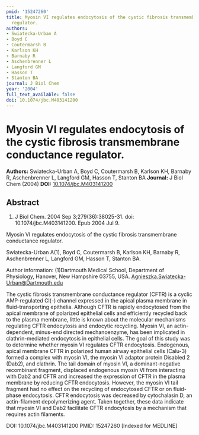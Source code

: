 ```yaml
---
pmid: '15247260'
title: Myosin VI regulates endocytosis of the cystic fibrosis transmembrane conductance
  regulator.
authors:
- Swiatecka-Urban A
- Boyd C
- Coutermarsh B
- Karlson KH
- Barnaby R
- Aschenbrenner L
- Langford GM
- Hasson T
- Stanton BA
journal: J Biol Chem
year: '2004'
full_text_available: false
doi: 10.1074/jbc.M403141200
---
```


# Myosin VI regulates endocytosis of the cystic fibrosis transmembrane conductance regulator.
**Authors:** Swiatecka-Urban A, Boyd C, Coutermarsh B, Karlson KH, Barnaby R, Aschenbrenner L, Langford GM, Hasson T, Stanton BA
**Journal:** J Biol Chem (2004)
**DOI:** [10.1074/jbc.M403141200](https://doi.org/10.1074/jbc.M403141200)

## Abstract

1. J Biol Chem. 2004 Sep 3;279(36):38025-31. doi: 10.1074/jbc.M403141200. Epub
2004  Jul 9.

Myosin VI regulates endocytosis of the cystic fibrosis transmembrane conductance 
regulator.

Swiatecka-Urban A(1), Boyd C, Coutermarsh B, Karlson KH, Barnaby R, 
Aschenbrenner L, Langford GM, Hasson T, Stanton BA.

Author information:
(1)Dartmouth Medical School, Department of Physiology, Hanover, New Hampshire 
03755, USA. Agnieszka.Swiatecka-Urban@Dartmouth.edu

The cystic fibrosis transmembrane conductance regulator (CFTR) is a cyclic 
AMP-regulated Cl(-) channel expressed in the apical plasma membrane in 
fluid-transporting epithelia. Although CFTR is rapidly endocytosed from the 
apical membrane of polarized epithelial cells and efficiently recycled back to 
the plasma membrane, little is known about the molecular mechanisms regulating 
CFTR endocytosis and endocytic recycling. Myosin VI, an actin-dependent, 
minus-end directed mechanoenzyme, has been implicated in clathrin-mediated 
endocytosis in epithelial cells. The goal of this study was to determine whether 
myosin VI regulates CFTR endocytosis. Endogenous, apical membrane CFTR in 
polarized human airway epithelial cells (Calu-3) formed a complex with myosin 
VI, the myosin VI adaptor protein Disabled 2 (Dab2), and clathrin. The tail 
domain of myosin VI, a dominant-negative recombinant fragment, displaced 
endogenous myosin VI from interacting with Dab2 and CFTR and increased the 
expression of CFTR in the plasma membrane by reducing CFTR endocytosis. However, 
the myosin VI tail fragment had no effect on the recycling of endocytosed CFTR 
or on fluid-phase endocytosis. CFTR endocytosis was decreased by cytochalasin D, 
an actin-filament depolymerizing agent. Taken together, these data indicate that 
myosin VI and Dab2 facilitate CFTR endocytosis by a mechanism that requires 
actin filaments.

DOI: 10.1074/jbc.M403141200
PMID: 15247260 [Indexed for MEDLINE]
